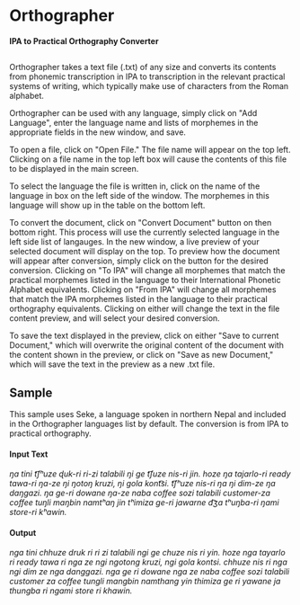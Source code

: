 # Orthographer 
#### IPA to Practical Orthography Converter
##
Orthographer takes a text file (.txt) of any size and converts its contents from phonemic transcription in IPA to transcription in the relevant practical systems of writing, which typically make use of characters from the Roman alphabet. 

Orthographer can be used with any language, simply click on "Add Language", enter the language name and lists of morphemes in the appropriate fields in the new window, and save. 

To open a file, click on "Open File." The file name will appear on the top left. Clicking on a file name in the top left box will cause the contents of this file to be displayed in the main screen. 

To select the language the file is written in, click on the name of the language in box on the left side of the window. The morphemes in this language will show up in the table on the bottom left. 

To convert the document, click on "Convert Document" button on then bottom right. This process will use the currently selected language in the left side list of langauges. In the new window, a live preview of your selected document will display on the top. To preview how the document will appear after conversion, simply click on the button for the desired conversion. Clicking on "To IPA" will change all morphemes that match the practical morphemes listed in the language to their International Phonetic Alphabet equivalents. Clicking on "From IPA" will change all morphemes that match the IPA morphemes listed in the language to their practical orthography equivalents. Clicking on either will change the text in the file content preview, and will select your desired conversion. 

To save the text displayed in the preview, click on either "Save to current Document," which will overwrite the original content of the document with the content shown in the preview, or click on "Save as new Document," which will save the text in the preview as a new .txt file.
## Sample
This sample uses Seke, a language spoken in northern Nepal and included in the Orthographer languages list by default. The conversion is from IPA to practical orthography. 
#### Input Text 
_ŋa tini t͡ʃʰuze ɖuk-ri ri-zi talabili ŋi ge t͡ʃuze nis-ri jin. hoze ŋa tajarlo-ri ready tawa-ri ŋa-ze ŋi ŋotoŋ kruzi, ŋi gola kont͡si. t͡ʃʰuze nis-ri ŋa ŋi dim-ze ŋa daŋgazi. ŋa ge-ri dowane ŋa-ze naba coffee sozi talabili customer-za coffee tuŋli maŋbin namtʰaŋ jin tʰimiza ge-ri jawarne d͡ʒa tʰuŋba-ri ŋami store-ri kʰawin._
#### Output
_nga tini chhuze druk ri ri zi talabili ngi ge chuze nis ri yin. hoze nga tayarlo ri ready tawa ri nga ze ngi ngotong kruzi, ngi gola kontsi. chhuze nis ri nga ngi dim ze nga danggazi. nga ge ri dowane nga ze naba coffee sozi talabili customer za coffee tungli mangbin namthang yin thimiza ge ri yawane ja thungba ri ngami store ri khawin._
